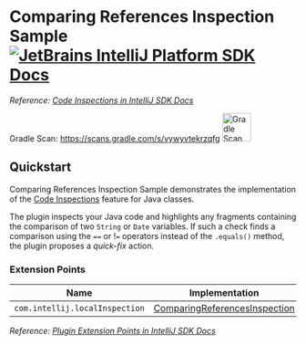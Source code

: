 # Comparing References Inspection Sample [![JetBrains IntelliJ Platform SDK Docs](https://jb.gg/badges/docs.svg)][docs] 
*Reference: [Code Inspections in IntelliJ SDK Docs][docs:code_inspections]*

Gradle Scan: https://scans.gradle.com/s/vywyvtekrzqfg <img src="https://gradle.com/wp-content/themes/fuel/assets/img/branding/gradle-elephant-icon-white.svg" alt="Gradle Scan" width="50">

## Quickstart

Comparing References Inspection Sample demonstrates the implementation of the [Code Inspections][docs:code_inspections] feature for Java classes.

The plugin inspects your Java code and highlights any fragments containing the comparison of two `String` or `Date` variables.
If such a check finds a comparison using the `==` or !`=` operators instead of the `.equals()` method, the plugin proposes a *quick-fix* action.

### Extension Points

| Name                           | Implementation                                                      | Extension Point Class                                    |
| ------------------------------ | ------------------------------------------------------------------- | -------------------------------------------------------- |
| `com.intellij.localInspection` | [ComparingReferencesInspection][file:ComparingReferencesInspection] | [AbstractBaseJavaLocalInspectionTool][sdk:AbstractBJLIT] |

*Reference: [Plugin Extension Points in IntelliJ SDK Docs][docs:ep]*


[docs]: https://www.jetbrains.org/intellij/sdk/docs
[docs:code_inspections]: https://www.jetbrains.org/intellij/sdk/docs/tutorials/code_inspections.html
[docs:ep]: https://www.jetbrains.org/intellij/sdk/docs/basics/plugin_structure/plugin_extensions.html

[file:ComparingReferencesInspection]: ./src/main/java/org/intellij/sdk/codeInspection/ComparingReferencesInspection.java

[sdk:AbstractBJLIT]: upsource:///java/java-analysis-api/src/com/intellij/codeInspection/AbstractBaseJavaLocalInspectionTool.java
